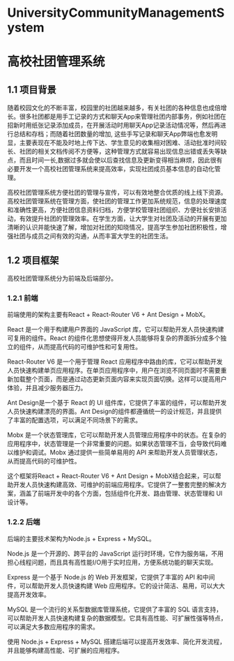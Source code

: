 # UniversityCommunityManagementSystem
# 高校社团管理系统

## 1.1 项目背景

随着校园文化的不断丰富，校园里的社团越来越多，有关社团的各种信息也成倍增长。很多社团都是用手工记录的方式和聊天App来管理社团内部事务，例如社团在招新时用纸张记录添加成员，在开展活动时用聊天App记录活动情况等，然后再进行总结和存档；而随着社团数量的增加, 这些手写记录和聊天App弊端也愈发明显，主要表现在不能及时地上传下达、学生意见的收集相对困难、活动批准时间较长、社团的相关文档传阅不方便等，这种管理方式就容易出现信息出错或丢失等缺点，而且时间一长,数据过多就会使以后查找信息及更新变得相当麻烦，因此很有必要开发一个高校社团管理系统来提高效率，实现社团成员基本信息的自动化管理。

高校社团管理系统方便社团的管理与宣传，可以有效地整合优质的线上线下资源。高校社团管理系统在管理方面，使社团的管理工作更加系统规范，信息的处理速度和准确性更高，方便社团信息资料归档，方便学校管理社团组织、方便社长安排活动，有效提升社团的管理效率。在学生方面，让大学生对社团及活动的开展有更加清晰的认识并能快速了解，增加对社团的知晓情况，提高学生参加社团积极性，增强社团与成员之间有效的沟通，从而丰富大学生的社团生活。

## 1.2 项目框架

高校社团管理系统分为前端及后端部分。

### 1.2.1 前端

前端使用的架构主要有React + React-Router V6 + Ant Design + MobX。

React 是一个用于构建用户界面的 JavaScript 库，它可以帮助开发人员快速构建可复用的组件。React 的组件化思想使得开发人员能够将复杂的界面拆分成多个独立的组件，从而提高代码的可维护性和可复用性。

React-Router V6 是一个用于管理 React 应用程序中路由的库，它可以帮助开发人员快速构建单页应用程序。在单页应用程序中，用户在浏览不同页面时不需要重新加载整个页面，而是通过动态更新页面内容来实现页面切换。这样可以提高用户体验，并且减少服务器压力。

Ant Design是一个基于 React 的 UI 组件库，它提供了丰富的组件，可以帮助开发人员快速构建漂亮的界面。Ant Design的组件都遵循统一的设计规范，并且提供了丰富的配置选项，可以满足不同场景下的需求。

Mobx 是一个状态管理库，它可以帮助开发人员管理应用程序中的状态。在复杂的应用程序中，状态管理是一个非常重要的问题。如果状态管理不当，会导致代码难以维护和调试。Mobx 通过提供一些简单易用的 API 来帮助开发人员管理状态，从而提高代码的可维护性。

这个框架将React + React-Router V6 + Ant Design + MobX结合起来，可以帮助开发人员快速构建高效、可维护的前端应用程序。它提供了一整套完整的解决方案，涵盖了前端开发中的各个方面，包括组件化开发、路由管理、状态管理和 UI 设计等。

### 1.2.2 后端

后端的主要技术架构为Node.js + Express + MySQL。

Node.js 是一个开源的、跨平台的 JavaScript 运行时环境，它作为服务端，不用担心线程问题，而且具有高性能I/O用于实时应用，方便系统功能的聊天实现。

Express 是一个基于 Node.js 的 Web 开发框架，它提供了丰富的 API 和中间件，可以帮助开发人员快速构建 Web 应用程序。它的设计简洁、易用，可以大大提高开发效率。

MySQL 是一个流行的关系型数据库管理系统，它提供了丰富的 SQL 语言支持，可以帮助开发人员快速构建复杂的数据模型。它具有高性能、可扩展性强等特点，可以满足大多数应用程序的需求。

使用 Node.js + Express + MySQL 搭建后端可以提高开发效率、简化开发流程，并且能够构建高性能、可扩展的应用程序。
